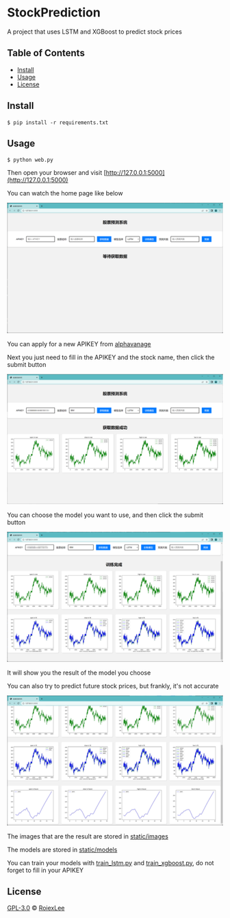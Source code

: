 # StockPrediction

A project that uses LSTM and XGBoost to predict stock prices

## Table of Contents

- [Install](#install)
- [Usage](#usage)
- [License](#license)

## Install

```shell
$ pip install -r requirements.txt
```

## Usage

```shell
$ python web.py
```

Then open your browser and visit [http://127.0.0.1:5000](http://127.0.0.1:5000)

You can watch the home page like below

![home](res/home.png)

You can apply for a new APIKEY from [alphavanage](https://www.alphavantage.co/support/#api-key)

Next you just need to fill in the APIKEY and the stock name, then click the submit button

![data](res/data.png)

You can choose the model you want to use, and then click the submit button

![fit](res/fit.png)

It will show you the result of the model you choose

You can also try to predict future stock prices, but frankly, it's not accurate

![future](res/future.png)

The images that are the result are stored in [static/images](./static/images)

The models are stored in [static/models](./static/models)

You can train your models with [train_lstm.py](./train_lstm.py) and [train_xgboost.py](./train_xgboost.py), do not forget to fill in your APIKEY

## License

[GPL-3.0](./LICENSE) © [RoiexLee](http://roiexlee.github.io)

